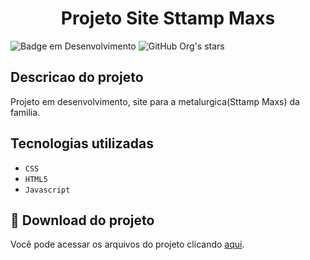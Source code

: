 <h1 align="center"> Projeto Site Sttamp Maxs </h1>

![Badge em Desenvolvimento](http://img.shields.io/static/v1?label=STATUS&message=EM%20DESENVOLVIMENTO&color=GREEN&style=for-the-badge)
![GitHub Org's stars](https://img.shields.io/github/stars/Glrmfranco?style=social)

<h2>Descricao do projeto</h2>
<p>Projeto em desenvolvimento, site para a metalurgica(Sttamp Maxs) da familia.<p>
  
  ## Tecnologias utilizadas

- ``CSS``
- ``HTML5``
- ``Javascript``

## 📁 Download do projeto
Você pode acessar os arquivos do projeto clicando [aqui](/Glrmfranco/landing-page__sttampmaxs/archive/refs/heads/main.zip).
